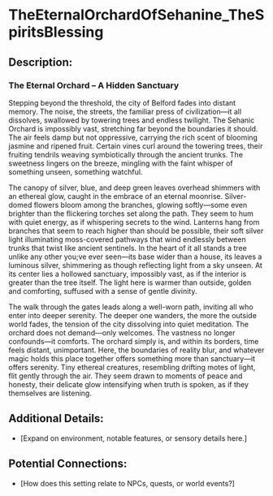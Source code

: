 # TheEternalOrchardOfSehanine_TheSpiritsBlessing  

## **Description:**  
### The Eternal Orchard – A Hidden Sanctuary

Stepping beyond the threshold, the city of Belford fades into distant memory. The noise, the streets, the familiar press of civilization—it all dissolves, swallowed by towering trees and endless twilight. The Sehanic Orchard is impossibly vast, stretching far beyond the boundaries it should. The air feels damp but not oppressive, carrying the rich scent of blooming jasmine and ripened fruit. Certain vines curl around the towering trees, their fruiting tendrils weaving symbiotically through the ancient trunks. The sweetness lingers on the breeze, mingling with the faint whisper of something unseen, something watchful.

The canopy of silver, blue, and deep green leaves overhead shimmers with an ethereal glow, caught in the embrace of an eternal moonrise. Silver-domed flowers bloom among the branches, glowing softly—some even brighter than the flickering torches set along the path. They seem to hum with quiet energy, as if whispering secrets to the wind. Lanterns hang from branches that seem to reach higher than should be possible, their soft silver light illuminating moss-covered pathways that wind endlessly between trunks that twist like ancient sentinels. In the heart of it all stands a tree unlike any other you;ve ever seen—its base wider than a house, its leaves a luminous silver, shimmering as though reflecting light from a sky unseen. At its center lies a hollowed sanctuary, impossibly vast, as if the interior is greater than the tree itself. The light here is warmer than outside, golden and comforting, suffused with a sense of gentle divinity.

The walk through the gates leads along a well-worn path, inviting all who enter into deeper serenity. The deeper one wanders, the more the outside world fades, the tension of the city dissolving into quiet meditation. The orchard does not demand—only welcomes. The vastness no longer confounds—it comforts. The orchard simply is, and within its borders, time feels distant, unimportant. Here, the boundaries of reality blur, and whatever magic holds this place together offers something more than sanctuary—it offers serenity. Tiny ethereal creatures, resembling drifting motes of light, flit gently through the air. They seem drawn to moments of peace and honesty, their delicate glow intensifying when truth is spoken, as if they themselves are listening.

  

## **Additional Details:**  
- [Expand on environment, notable features, or sensory details here.]  

## **Potential Connections:**  
- [How does this setting relate to NPCs, quests, or world events?]  
